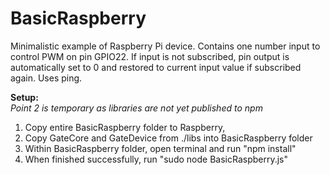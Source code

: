 # BasicRaspberry
Minimalistic example of Raspberry Pi device.
Contains one number input to control PWM on pin GPIO22.
If input is not subscribed, pin output is automatically set to 0 and
restored to current input value if subscribed again. Uses ping.

**Setup:** \
*Point 2 is temporary as libraries are not yet published to npm*

1. Copy entire BasicRaspberry folder to Raspberry,
2. Copy GateCore and GateDevice from ./libs into BasicRaspberry folder
3. Within BasicRaspberry folder, open terminal and run "npm install"
4. When finished successfully, run "sudo node BasicRaspberry.js"